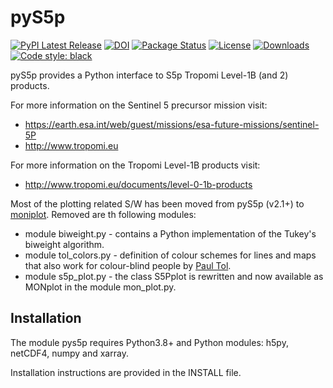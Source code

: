 # pyS5p
[![PyPI Latest Release](https://img.shields.io/pypi/v/pys5p.svg)](https://pypi.org/project/pys5p/)
[![DOI](https://zenodo.org/badge/DOI/10.5281/zenodo.5665827.svg)](https://doi.org/10.5281/zenodo.5665827)
[![Package Status](https://img.shields.io/pypi/status/pys5p.svg)](https://pypi.org/project/pys5p/)
[![License](https://img.shields.io/pypi/l/pys5p.svg)](https://github.com/rmvanhees/pys5p/LICENSE)
[![Downloads](https://static.pepy.tech/personalized-badge/pys5p?period=month&units=international_system&left_color=black&right_color=orange&left_text=PyPI%20downloads%20per%20month)](https://pepy.tech/project/pys5p/)
[![Code style: black](https://img.shields.io/badge/code%20style-black-000000.svg)](https://github.com/psf/black)

pyS5p provides a Python interface to S5p Tropomi Level-1B (and 2) products.

For more information on the Sentinel 5 precursor mission visit:

* https://earth.esa.int/web/guest/missions/esa-future-missions/sentinel-5P
* http://www.tropomi.eu

For more information on the Tropomi Level-1B products visit:

* http://www.tropomi.eu/documents/level-0-1b-products

Most of the plotting related S/W has been moved from pyS5p (v2.1+) to [moniplot](https://pypi.org/project/moniplot).
Removed are th following modules:
* module biweight.py - contains a Python implementation of the Tukey's biweight algorithm.
* module tol_colors.py - definition of colour schemes for lines and maps that also work for colour-blind
people by [Paul Tol](https://personal.sron.nl/~pault/).
* module s5p_plot.py - the class S5Pplot is rewritten and now available as MONplot in the module mon_plot.py.

## Installation
The module pys5p requires Python3.8+ and Python modules: h5py, netCDF4, numpy and xarray.

Installation instructions are provided in the INSTALL file.
